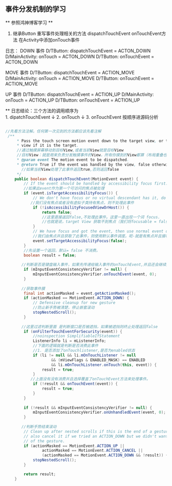 ## 事件分发机制的学习
** 参照鸿神博客学习 **
1. 继承Button 重写事件处理相关的方法 
    dispatchTouchEvent
    onTouchEvent方法
    在Activity中添加onTouch事件

 日志：
 DOWN 事件
 D/TButton: dispatchTouchEvent = ACTON_DOWN
 D/MainActivity: onTouch = ACTON_DOWN
 D/TButton: onTouchEvent = ACTON_DOWN
 
 MOVE 事件
 D/TButton: dispatchTouchEvent = ACTION_MOVE
 D/MainActivity: onTouch = ACTION_MOVE
 D/TButton: onTouchEvent = ACTION_MOVE
 
 UP 事件
 D/TButton: dispatchTouchEvent = ACTION_UP
 D/MainActivity: onTouch = ACTION_UP
 D/TButton: onTouchEvent = ACTION_UP
 
 ** 日志结论：三个方法的调用顺序为  
     1. dipatchTouchEvent 
             ↓
     2. onTouch 
            ↓
     3. onTouchEvent
 按顺序进源码分析
 
 ```java
 
 //先看方法注解。任何第一次见到的方法都应该先看注解
  /**
      * Pass the touch screen motion event down to the target view, or this
      * view if it is the target.
      //通过触摸屏幕移动到目标View,或者当前View就是目标View
      //目标View：就是用来负责分发触摸事件的View，所有你摸到的View都算（布局重叠也算）
      * @param event The motion event to be dispatched.
      * @return True if the event was handled by the view, false otherwise.
        //如果当前View处理了此事件返回true,否则返回false
      */
     public boolean dispatchTouchEvent(MotionEvent event) {
         // If the event should be handled by accessibility focus first.
         //如果此event作为第一个可访问的焦点被处理
         if (event.isTargetAccessibilityFocus()) {
             // We don't have focus or no virtual descendant has it, do not handle the event.
            //我们没有焦点或者没有虚拟子类持有焦点，则不处理此事件
             if (!isAccessibilityFocusedViewOrHost()) {
                 return false;
                 //这里直接返回false,不处理此事件。这里一直出现一个词 focus.
                 //也就是说，target View 获取不到焦点（我们将focusable = false） 将直接跳过此次事件处理，他还是能获取到触摸事件，只是跳过处理
             }
             // We have focus and got the event, then use normal event dispatch.
             //我们由焦点并且获取了此事件，则使用默认事件调度。呃-就是有焦点并且接收到了事件-就开始处理呗
             event.setTargetAccessibilityFocus(false);
         }
         //先设置一个返回，默认= false 不消费。
         boolean result = false;
        
        //判断是否是键盘输入事件，如果先传递给输入事件的onTouchEvent,并且还会继续执行后面的代码
         if (mInputEventConsistencyVerifier != null) {
             mInputEventConsistencyVerifier.onTouchEvent(event, 0);
         }
        
        //获取事件膜
         final int actionMasked = event.getActionMasked();
         if (actionMasked == MotionEvent.ACTION_DOWN) {
             // Defensive cleanup for new gesture
             //防止新手势被清楚，停止嵌套滚动
             stopNestedScroll();
         }
        
        //这里过滤判断里面 是判断窗口是否被遮挡，如果被遮挡则终止处理返回false
         if (onFilterTouchEventForSecurity(event)) {
             //noinspection SimplifiableIfStatement
             ListenerInfo li = mListenerInfo;
             //下面的逻辑就是判断是否消费此事件
             //1. 是否添加了onTouchlistener,是否为enabled状态
             if (li != null && li.mOnTouchListener != null
                     && (mViewFlags & ENABLED_MASK) == ENABLED
                     && li.mOnTouchListener.onTouch(this, event)) {
                 result = true;
             }
            //上面没有没有消费并且选择覆盖了onTouchEvent方法来处理事件。
             if (!result && onTouchEvent(event)) {
                 result = true;
             }
         }
        
         if (!result && mInputEventConsistencyVerifier != null) {
             mInputEventConsistencyVerifier.onUnhandledEvent(event, 0);
         }
        
        //判断手势结束滚动
         // Clean up after nested scrolls if this is the end of a gesture;
         // also cancel it if we tried an ACTION_DOWN but we didn't want the rest
         // of the gesture.
         if (actionMasked == MotionEvent.ACTION_UP ||
                 actionMasked == MotionEvent.ACTION_CANCEL ||
                 (actionMasked == MotionEvent.ACTION_DOWN && !result)) {
             stopNestedScroll();
         }
 
         return result;
     }
 
 ```
 
 
 
 


       
        
        
        
        